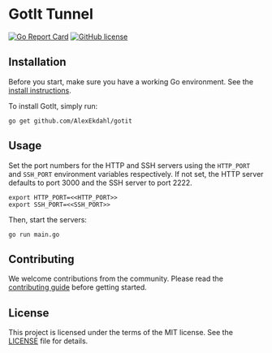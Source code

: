 # GotIt Tunnel

[![Go Report Card](https://goreportcard.com/badge/github.com/AlexEkdahl/gotit)](https://goreportcard.com/report/github.com/AlexEkdahl/gotit)
[![GitHub license](https://img.shields.io/github/license/AlexEkdahl/gotit)](https://github.com/AlexEkdahl/gotit/blob/main/LICENSE)


## Installation

Before you start, make sure you have a working Go environment. See the [install instructions](http://golang.org/doc/install.html).

To install GotIt, simply run:

```shell
go get github.com/AlexEkdahl/gotit
```

## Usage

Set the port numbers for the HTTP and SSH servers using the `HTTP_PORT` and `SSH_PORT` environment variables respectively. If not set, the HTTP server defaults to port 3000 and the SSH server to port 2222.

```shell
export HTTP_PORT=<<HTTP_PORT>>
export SSH_PORT=<<SSH_PORT>>
```

Then, start the servers:

```shell
go run main.go
```

## Contributing

We welcome contributions from the community. Please read the [contributing guide](CONTRIBUTING.md) before getting started.

## License

This project is licensed under the terms of the MIT license. See the [LICENSE](LICENSE) file for details.

